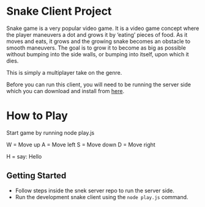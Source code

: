 # Snake Client Project

Snake game is a very popular video game. It is a video game concept where the player maneuvers a dot and grows it by ‘eating’ pieces of food. As it moves and eats, it grows and the growing snake becomes an obstacle to smooth maneuvers. The goal is to grow it to become as big as possible without bumping into the side walls, or bumping into itself, upon which it dies.

This is simply a multiplayer take on the genre.

Before you can run this client, you will need to be running the server side which you can download and install from [here](https://github.com/lighthouse-labs/snek-multiplayer). 

# How to Play 

Start game by running node play.js 

W = Move up
A = Move left
S = Move down
D = Move right

H = say: Hello


## Getting Started

- Follow steps inside the snek server repo to run the server side.
- Run the development snake client using the `node play.js` command.